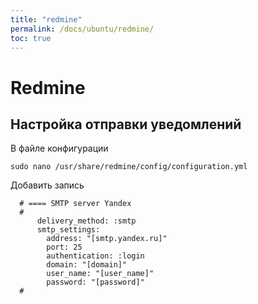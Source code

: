 ```yaml
---
title: "redmine"
permalink: /docs/ubuntu/redmine/
toc: true
---
```


# Redmine

## Настройка отправки уведомлений

В файле конфигурации
```
sudo nano /usr/share/redmine/config/configuration.yml
```

Добавить запись
```
  # ==== SMTP server Yandex
  #
      delivery_method: :smtp
      smtp_settings:
        address: "[smtp.yandex.ru]"
        port: 25
        authentication: :login
        domain: "[domain]"
        user_name: "[user_name]"
        password: "[password]"
  #
```
